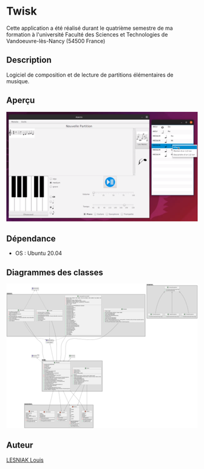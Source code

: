 # Twisk

Cette application a été réalisé durant le quatrième semestre de ma formation à l'université Faculté des Sciences et Technologies de Vandoeuvre-lès-Nancy (54500 France)

## Description 

Logiciel de composition et de lecture de partitions élémentaires de musique.


## Aperçu 

![Aperçu du logiciel](apercu.png)

## Dépendance

- OS : Ubuntu 20.04

## Diagrammes des classes

![Diagrammes des classes](diagrammeDeClasses/diagrammeDeClasses.png)

## Auteur
[LESNIAK Louis](https://github.com/LESNIAK-Louis)
